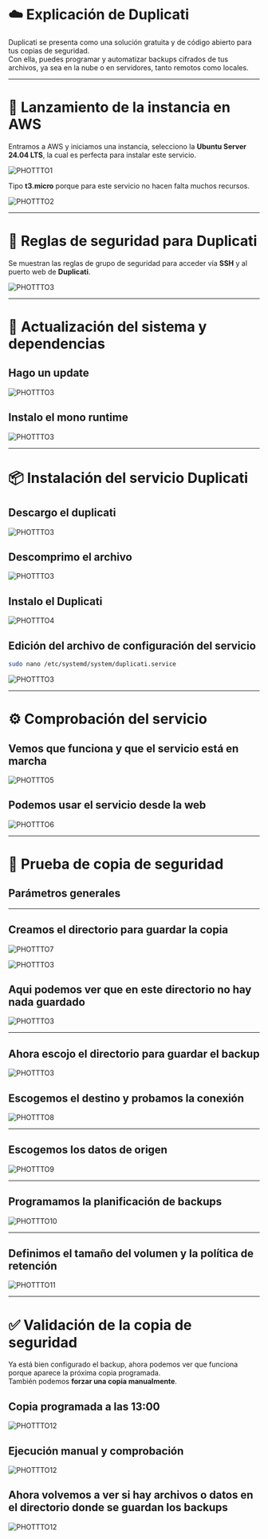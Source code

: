
# ☁️ Explicación de Duplicati

Duplicati se presenta como una solución gratuita y de código abierto para tus copias de seguridad.  
Con ella, puedes programar y automatizar backups cifrados de tus archivos, ya sea en la nube o en servidores, tanto remotos como locales.

---

# 🚀 Lanzamiento de la instancia en AWS

Entramos a AWS y iniciamos una instancia, selecciono la **Ubuntu Server 24.04 LTS**, la cual es perfecta para instalar este servicio.  

![PHOTTTO1](../img/PHOTTTO1.png)

Tipo **t3.micro** porque para este servicio no hacen falta muchos recursos.

![PHOTTTO2](../img/PHOTTTO2.png)

---

# 🔐 Reglas de seguridad para Duplicati

Se muestran las reglas de grupo de seguridad para acceder vía **SSH** y al puerto web de **Duplicati**.

![PHOTTTO3](../img/PHOTTTO3.png)

---

# 🔄 Actualización del sistema y dependencias

## Hago un update

![PHOTTTO3](../img/PHOTTTO4.png)

## Instalo el mono runtime

![PHOTTTO3](../img/PHOTTTO5.png)

---

# 📦 Instalación del servicio Duplicati

## Descargo el duplicati

![PHOTTTO3](../img/PHOTTTO6.png)

## Descomprimo el archivo

![PHOTTTO3](../img/PHOTTTO7.png)

## Instalo el Duplicati

![PHOTTTO4](../img/PHOTTTO8.png)

## Edición del archivo de configuración del servicio

```bash
sudo nano /etc/systemd/system/duplicati.service
```

![PHOTTTO3](../img/PHOTTTO9.png)

---

# ⚙️ Comprobación del servicio

## Vemos que funciona y que el servicio está en marcha

![PHOTTTO5](../img/PHOTTTO10.png)

## Podemos usar el servicio desde la web

![PHOTTTO6](../img/PHOTTTO11.png)

---

# 🔁 Prueba de copia de seguridad

## Parámetros generales



---

## Creamos el directorio para guardar la copia

![PHOTTTO7](../img/PHOTTTO12.png)

![PHOTTTO3](../img/PHOTTTO13.png)

## Aqui podemos ver que en este directorio no hay nada guardado

![PHOTTTO3](../img/PHOTTTO14.png)

---
## Ahora escojo el directorio para guardar el backup

![PHOTTTO3](../img/PHOTTTO15.png)

## Escogemos el destino y probamos la conexión

![PHOTTTO8](../img/PHOTTTO16.png)

---

## Escogemos los datos de origen

![PHOTTTO9](../img/PHOTTTO18.png)

---

## Programamos la planificación de backups

![PHOTTTO10](../img/PHOTTTO19.png)

---

## Definimos el tamaño del volumen y la política de retención

![PHOTTTO11](../img/PHOTTTO20.png)

---

# ✅ Validación de la copia de seguridad

Ya está bien configurado el backup, ahora podemos ver que funciona porque aparece la próxima copia programada.  
También podemos **forzar una copia manualmente**.

## Copia programada a las 13:00

![PHOTTTO12](../img/PHOTTTO21.png)

## Ejecución manual y comprobación

![PHOTTTO12](../img/PHOTTTO22.png)

## Ahora volvemos a ver si hay archivos o datos en el directorio donde se guardan los backups

![PHOTTTO12](../img/PHOTTTO23.png)
